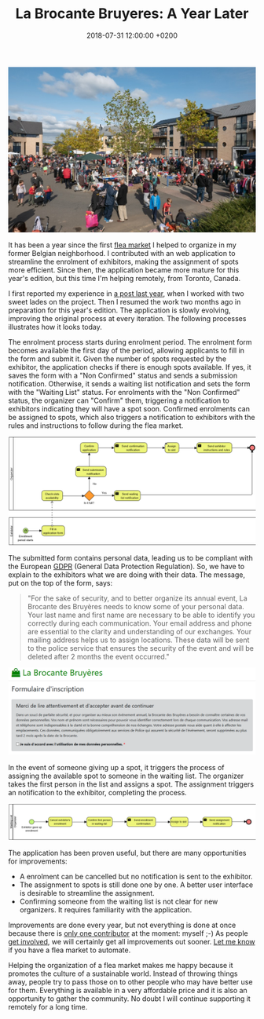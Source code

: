﻿---
layout: post
title:  "La Brocante Bruyeres: A Year Later"
date: 2018-07-31 12:00:00 +0200
categories: volunteering process application
---

![Flea Market](/images/posts/brocante-bruyeres.jpg)

It has been a year since the first [flea market][flea-market] I helped to organize in my former Belgian neighborhood. I contributed with an web application to streamline the enrolment of exhibitors, making the assignment of spots more efficient. Since then, the application became more mature for this year's edition, but this time I'm helping remotely, from Toronto, Canada.

<!-- more -->

I first reported my experience in [a post last year][simple-application-fallacy], when I worked with two sweet lades on the project. Then I resumed the work two months ago in preparation for this year's edition. The application is slowly evolving, improving the original process at every iteration. The following processes illustrates how it looks today.

The enrolment process starts during enrolment period. The enrolment form becomes available the first day of the period, allowing applicants to fill in the form and submit it. Given the number of spots requested by the exhibitor, the application checks if there is enough spots available. If yes, it saves the form with a "Non Confirmed" status and sends a submission notification. Otherwise, it sends a waiting list notification and sets the form with the "Waiting List" status. For enrolments with the "Non Confirmed" status, the organizer can "Confirm" them, triggering a notification to exhibitors indicating they will have a spot soon. Confirmed enrolments can be assigned to spots, which also triggers a notification to exhibitors with the rules and instructions to follow during the flea market.

![Enrollment Process](/images/posts/enrollment-process.png)

 The submitted form contains personal data, leading us to be compliant with the European [GDPR] (General Data Protection Regulation). So, we have to explain to the exhibitors what we are doing with their data. The message, put on the top of the form, says:

 > "For the sake of security, and to better organize its annual event, La Brocante des Bruyères needs to know some of your personal data. Your last name and first name are necessary to be able to identify you correctly during each communication. Your email address and phone are essential to the clarity and understanding of our exchanges. Your mailing address helps us to assign locations. These data will be sent to the police service that ensures the security of the event and will be deleted after 2 months the event occurred."

![GDPR Notice](/images/posts/form-gdpr-notice.png)

In the event of someone giving up a spot, it triggers the process of assigning the available spot to someone in the waiting list. The organizer takes the first person in the list and assigns a spot. The assignment triggers an notification to the exhibitor, completing the process.

![Waiting List Process](/images/posts/waiting-list-process.png)

The application has been proven useful, but there are many opportunities for improvements:

 - A enrolment can be cancelled but no notification is sent to the exhibitor.
 - The assignment to spots is still done one by one. A better user interface is desirable to streamline the assignment.
 - Confirming someone from the waiting list is not clear for new organizers. It requires familiarity with the application.

Improvements are done every year, but not everything is done at once because there is [only one contributor][contributors] at the moment: myself ;-) As people [get involved][github-brocante], we will certainly get all improvements out sooner. [Let me know][github-issues] if you have a flea market to automate.

Helping the organization of a flea market makes me happy because it promotes the culture of a sustainable world. Instead of throwing things away, people try to pass those on to other people who may have better use for them. Everything is available in a very affordable price and it is also an opportunity to gather the community. No doubt I will continue supporting it remotely for a long time.

[contributors]: https://github.com/htmfilho/brocante/graphs/contributors
[flea-market]: https://en.wikipedia.org/wiki/Flea_market
[GDPR]: https://eugdpr.org
[github-brocante]: https://github.com/htmfilho/brocante
[github-issues]: https://github.com/htmfilho/brocante/issues
[simple-application-fallacy]: /2017/08/simple-application-fallacy.html
